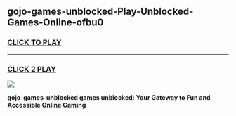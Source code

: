 
## gojo-games-unblocked-Play-Unblocked-Games-Online-ofbu0
<h3>
<a href="https://premium76.site?title=gojo-games-unblocked&ref=25A">CLICK TO PLAY</a></h3>
<hr>

<h3>
<a href="https://premium76.site?title=gojo-games-unblocked&ref=25A">CLICK 2 PLAY</a>
  
</h3>

<a href="https://premium76.site?title=gojo-games-unblocked&ref=25A"><img src="https://clearcache.store/games.png"></a>


**gojo-games-unblocked games unblocked: Your Gateway to Fun and Accessible Online Gaming**
